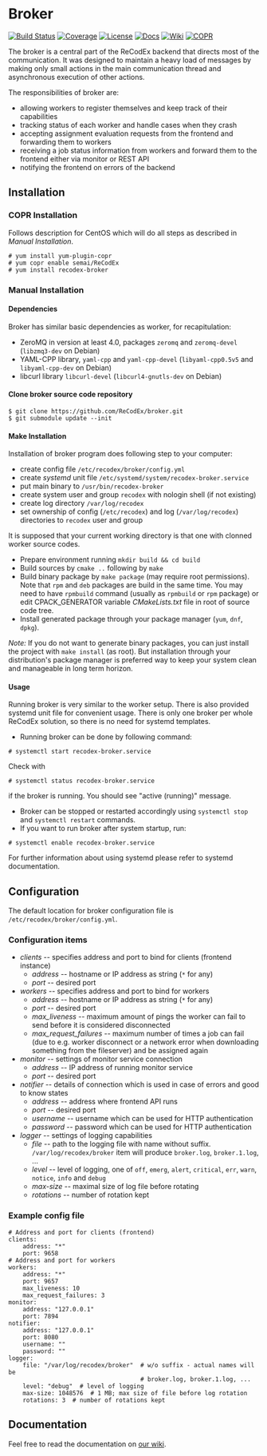 # Broker
[![Build Status](https://travis-ci.org/ReCodEx/broker.svg?branch=master)](https://travis-ci.org/ReCodEx/broker)
[![Coverage](https://img.shields.io/coveralls/ReCodEx/broker.svg)](https://coveralls.io/github/ReCodEx/broker)
[![License](http://img.shields.io/:license-mit-blue.svg)](http://badges.mit-license.org)
[![Docs](https://img.shields.io/badge/docs-latest-brightgreen.svg)](http://recodex.github.io/broker/)
[![Wiki](https://img.shields.io/badge/docs-wiki-orange.svg)](https://github.com/ReCodEx/wiki/wiki)
[![COPR](https://copr.fedorainfracloud.org/coprs/semai/ReCodEx/package/recodex-broker/status_image/last_build.png)](https://copr.fedorainfracloud.org/coprs/semai/ReCodEx/)

The broker is a central part of the ReCodEx backend that directs most of the
communication. It was designed to maintain a heavy load of messages by making
only small actions in the main communication thread and asynchronous execution
of other actions.

The responsibilities of broker are:

- allowing workers to register themselves and keep track of their capabilities
- tracking status of each worker and handle cases when they crash
- accepting assignment evaluation requests from the frontend and forwarding them
  to workers
- receiving a job status information from workers and forward them to the
  frontend either via monitor or REST API
- notifying the frontend on errors of the backend

## Installation

### COPR Installation

Follows description for CentOS which will do all steps as described in _Manual Installation_.

```
# yum install yum-plugin-copr
# yum copr enable semai/ReCodEx
# yum install recodex-broker
```

### Manual Installation

#### Dependencies

Broker has similar basic dependencies as worker, for recapitulation:

- ZeroMQ in version at least 4.0, packages `zeromq` and `zeromq-devel`
  (`libzmq3-dev` on Debian)
- YAML-CPP library, `yaml-cpp` and `yaml-cpp-devel` (`libyaml-cpp0.5v5` and
  `libyaml-cpp-dev` on Debian)
- libcurl library `libcurl-devel` (`libcurl4-gnutls-dev` on Debian)

#### Clone broker source code repository

```
$ git clone https://github.com/ReCodEx/broker.git
$ git submodule update --init
```

#### Make Installation

Installation of broker program does following step to your computer:

- create config file `/etc/recodex/broker/config.yml`
- create _systemd_ unit file `/etc/systemd/system/recodex-broker.service`
- put main binary to `/usr/bin/recodex-broker`
- create system user and group `recodex` with nologin shell (if not existing)
- create log directory `/var/log/recodex`
- set ownership of config (`/etc/recodex`) and log (`/var/log/recodex`)
  directories to `recodex` user and group

It is supposed that your current working directory is that one with clonned
worker source codes.

- Prepare environment running `mkdir build && cd build`
- Build sources by `cmake ..` following by `make`
- Build binary package by `make package` (may require root permissions).  Note
  that `rpm` and `deb` packages are build in the same time. You may need to have
  `rpmbuild` command (usually as `rpmbuild` or `rpm` package) or edit
  CPACK_GENERATOR variable _CMakeLists.txt_ file in root of source code tree.
- Install generated package through your package manager (`yum`, `dnf`, `dpkg`).

_Note:_ If you do not want to generate binary packages, you can just install the
project with `make install` (as root). But installation through your
distribution's package manager is preferred way to keep your system clean and
manageable in long term horizon.

#### Usage

Running broker is very similar to the worker setup. There is also provided
systemd unit file for convenient usage. There is only one broker per whole
ReCodEx solution, so there is no need for systemd templates.

- Running broker can be done by following command:
```
# systemctl start recodex-broker.service
```
Check with
```
# systemctl status recodex-broker.service
```
if the broker is running. You should see "active (running)" message.

- Broker can be stopped or restarted accordingly using `systemctl stop` and
  `systemctl restart` commands.
- If you want to run broker after system startup, run:
```
# systemctl enable recodex-broker.service
```

For further information about using systemd please refer to systemd
documentation.

## Configuration


The default location for broker configuration file is
`/etc/recodex/broker/config.yml`.

### Configuration items

- _clients_ -- specifies address and port to bind for clients (frontend
  instance)
	- _address_ -- hostname or IP address as string (`*` for any)
	- _port_ -- desired port
- _workers_ -- specifies address and port to bind for workers
	- _address_ -- hostname or IP address as string (`*` for any)
	- _port_ -- desired port
	- _max_liveness_ -- maximum amount of pings the worker can fail to send
	  before it is considered disconnected
	- _max_request_failures_ -- maximum number of times a job can fail (due to
	  e.g. worker disconnect or a network error when downloading something from
	  the fileserver) and be assigned again 
- _monitor_ -- settings of monitor service connection
	- _address_ -- IP address of running monitor service
	- _port_ -- desired port
- _notifier_ -- details of connection which is used in case of errors and good
  to know states
	- _address_ -- address where frontend API runs
	- _port_ -- desired port
	- _username_ -- username which can be used for HTTP authentication
	- _password_ -- password which can be used for HTTP authentication
- _logger_ -- settings of logging capabilities
	- _file_ -- path to the logging file with name without suffix.
	  `/var/log/recodex/broker` item will produce `broker.log`, `broker.1.log`,
	  ...
	- _level_ -- level of logging, one of `off`, `emerg`, `alert`, `critical`,
	  `err`, `warn`, `notice`, `info` and `debug`
	- _max-size_ -- maximal size of log file before rotating
	- _rotations_ -- number of rotation kept

### Example config file

```{.yml}
# Address and port for clients (frontend)
clients:
    address: "*"
    port: 9658
# Address and port for workers
workers:
    address: "*"
    port: 9657
    max_liveness: 10
    max_request_failures: 3
monitor:
    address: "127.0.0.1"
    port: 7894
notifier:
    address: "127.0.0.1"
    port: 8080
    username: ""
    password: ""
logger:
    file: "/var/log/recodex/broker"  # w/o suffix - actual names will be
	                                 # broker.log, broker.1.log, ...
    level: "debug"  # level of logging
    max-size: 1048576  # 1 MB; max size of file before log rotation
    rotations: 3  # number of rotations kept
```

## Documentation

Feel free to read the documentation on [our wiki](https://github.com/ReCodEx/wiki/wiki).

